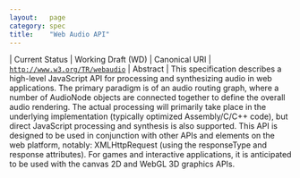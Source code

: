 ```yaml
---
layout:   page
category: spec
title:    "Web Audio API"
---
```


| Current Status | Working Draft (WD)
| Canonical URI | [`http://www.w3.org/TR/webaudio`](http://www.w3.org/TR/webaudio)
| Abstract | This specification describes a high-level JavaScript API for processing and synthesizing audio in web applications. The primary paradigm is of an audio routing graph, where a number of AudioNode objects are connected together to define the overall audio rendering. The actual processing will primarily take place in the underlying implementation (typically optimized Assembly/C/C++ code), but direct JavaScript processing and synthesis is also supported. This API is designed to be used in conjunction with other APIs and elements on the web platform, notably: XMLHttpRequest (using the responseType and response attributes). For games and interactive applications, it is anticipated to be used with the canvas 2D and WebGL 3D graphics APIs.